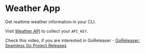# Weather App

Get realtime weather information in your CLI. 

Visit [Weather API](https://www.weatherapi.com/) to collect your `API_KEY`.

Check this video, if you are interested in GoReleaser - [GoReleaser: Seamless Go Project Releases](https://www.youtube.com/watch?v=K6wLGwVJbwk)
